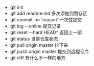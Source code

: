 - git init 
- git add readme.md  多次添加到暂存区
- git commit -m 'reason'  一次性提交
- git log --online 提交记录
- git reset --hard HEAD^ 返回上一部
- git status  当前仓库状态
- git pull origin master 拉下来
- git push origin master 提交到远程仓库
- git diff 有什么不一样的地方